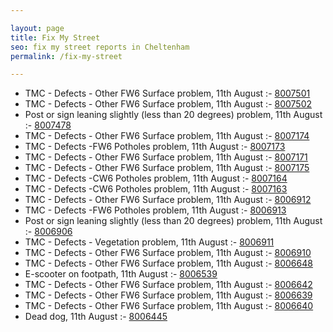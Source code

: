 ```yaml
---

layout: page
title: Fix My Street
seo: fix my street reports in Cheltenham
permalink: /fix-my-street

---
```


<!-- fix_marker starts -->

- TMC - Defects - Other FW6  Surface problem, 11th August :- [8007501](https://www.fixmystreet.com/report/8007501)
- TMC - Defects - Other FW6  Surface problem, 11th August :- [8007502](https://www.fixmystreet.com/report/8007502)
- Post or sign leaning slightly (less than 20 degrees) problem, 11th August :- [8007478](https://www.fixmystreet.com/report/8007478)
- TMC - Defects - Other FW6  Surface problem, 11th August :- [8007174](https://www.fixmystreet.com/report/8007174)
- TMC - Defects -FW6 Potholes problem, 11th August :- [8007173](https://www.fixmystreet.com/report/8007173)
- TMC - Defects - Other FW6  Surface problem, 11th August :- [8007171](https://www.fixmystreet.com/report/8007171)
- TMC - Defects - Other FW6  Surface problem, 11th August :- [8007175](https://www.fixmystreet.com/report/8007175)
- TMC - Defects -CW6 Potholes  problem, 11th August :- [8007164](https://www.fixmystreet.com/report/8007164)
- TMC - Defects -CW6 Potholes  problem, 11th August :- [8007163](https://www.fixmystreet.com/report/8007163)
- TMC - Defects - Other FW6  Surface problem, 11th August :- [8006912](https://www.fixmystreet.com/report/8006912)
- TMC - Defects -FW6 Potholes problem, 11th August :- [8006913](https://www.fixmystreet.com/report/8006913)
- Post or sign leaning slightly (less than 20 degrees) problem, 11th August :- [8006906](https://www.fixmystreet.com/report/8006906)
- TMC - Defects - Vegetation problem, 11th August :- [8006911](https://www.fixmystreet.com/report/8006911)
- TMC - Defects - Other FW6  Surface problem, 11th August :- [8006910](https://www.fixmystreet.com/report/8006910)
- TMC - Defects - Other FW6  Surface problem, 11th August :- [8006648](https://www.fixmystreet.com/report/8006648)
- E-scooter on footpath, 11th August :- [8006539](https://www.fixmystreet.com/report/8006539)
- TMC - Defects - Other FW6  Surface problem, 11th August :- [8006642](https://www.fixmystreet.com/report/8006642)
- TMC - Defects - Other FW6  Surface problem, 11th August :- [8006639](https://www.fixmystreet.com/report/8006639)
- TMC - Defects - Other FW6  Surface problem, 11th August :- [8006640](https://www.fixmystreet.com/report/8006640)
- Dead dog, 11th August :- [8006445](https://www.fixmystreet.com/report/8006445)

<!-- fix_marker ends -->